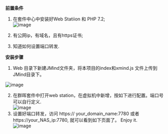 
**前置条件**
1.	在套件中心中安装好Web Statiion 和 PHP 7.2;  
 ![image](https://user-images.githubusercontent.com/3627812/115139720-0707eb80-a066-11eb-8b62-d8646a2a7e9f.png)



2.	有公网ip，有域名，且有https证书;
3.	知道如何设置端口转发.

**安装步骤**
1.	Web 目录下新建JMind文件夹，将本项目的index和xmind.js 文件上传到JMind目录下。

 ![image](https://user-images.githubusercontent.com/3627812/115139732-18e98e80-a066-11eb-8688-cf444e4e7d19.png)


2.	在群晖套件中打开web station，在虚拟机中新增，按如下进行配置。端口号可以自行定义.  
  ![image](https://user-images.githubusercontent.com/3627812/115139701-ee97d100-a065-11eb-80e2-fd958a801c8a.png)
3.	设置好端口转发，访问 https:// your_domain_name:7780 或者 https://your_NAS_ip:7780, 就可以看到如下页面了。 Enjoy it.  
 ![image](https://user-images.githubusercontent.com/3627812/115139735-20109c80-a066-11eb-9afc-fc442632ddbf.png)

